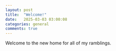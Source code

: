 ```yaml
---
layout: post
title:  "Welcome!"
date:   2025-03-03 03:00:08
categories: general 
comments: true
---
```

Welcome to the new home for all of my ramblings.
